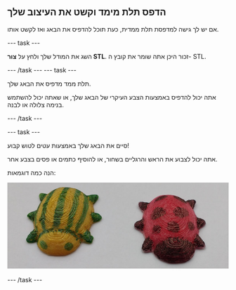## הדפס תלת מימד וקשט את העיצוב שלך

אם יש לך גישה למדפסת תלת ממדית, כעת תוכל להדפיס את הבאג ואז לקשט אותו.

--- task ---

השג את המודל שלך ולחץ על **צור STL**. זכור היכן אתה שומר את קובץ ה- STL.

--- /task --- --- task ---

תלת ממד מדפיס את הבאג שלך.

אתה יכול להדפיס באמצעות הצבע העיקרי של הבאג שלך, או שאתה יכול להשתמש בנימה צלולה או לבנה.

--- /task ---

--- task ---

סיים את הבאג שלך באמצעות עטים לטוש קבוע!

אתה יכול לצבוע את הראש והרגליים בשחור, או להוסיף כתמים או פסים בצבע אחר.

הנה כמה דוגמאות:

![צילום מסך](images/bug-decorated.png)

--- /task ---

 




  
